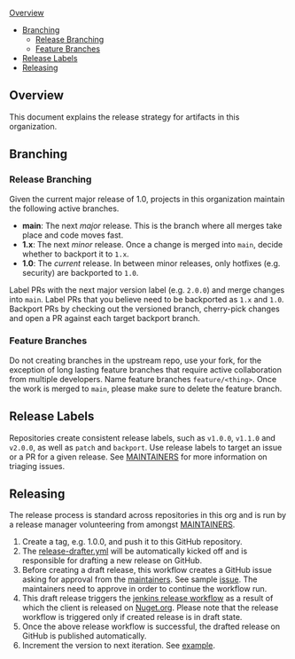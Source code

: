  [Overview](#overview)
- [Branching](#branching)
  - [Release Branching](#release-branching)
  - [Feature Branches](#feature-branches)
- [Release Labels](#release-labels)
- [Releasing](#releasing)

## Overview

This document explains the release strategy for artifacts in this organization.

## Branching

### Release Branching

Given the current major release of 1.0, projects in this organization maintain the following active branches.

* **main**: The next _major_ release. This is the branch where all merges take place and code moves fast.
* **1.x**: The next _minor_ release. Once a change is merged into `main`, decide whether to backport it to `1.x`.
* **1.0**: The _current_ release. In between minor releases, only hotfixes (e.g. security) are backported to `1.0`.

Label PRs with the next major version label (e.g. `2.0.0`) and merge changes into `main`. Label PRs that you believe need to be backported as `1.x` and `1.0`. Backport PRs by checking out the versioned branch, cherry-pick changes and open a PR against each target backport branch.

### Feature Branches

Do not creating branches in the upstream repo, use your fork, for the exception of long lasting feature branches that require active collaboration from multiple developers. Name feature branches `feature/<thing>`. Once the work is merged to `main`, please make sure to delete the feature branch.

## Release Labels

Repositories create consistent release labels, such as `v1.0.0`, `v1.1.0` and `v2.0.0`, as well as `patch` and `backport`. Use release labels to target an issue or a PR for a given release. See [MAINTAINERS](MAINTAINERS.md#triage-open-issues) for more information on triaging issues.

## Releasing

The release process is standard across repositories in this org and is run by a release manager volunteering from amongst [MAINTAINERS](MAINTAINERS.md).

1. Create a tag, e.g. 1.0.0, and push it to this GitHub repository.
2. The [release-drafter.yml](.github/workflows/release-drafter.yml) will be automatically kicked off and is responsible for drafting a new release on GitHub.
3. Before creating a draft release, this workflow creates a GitHub issue asking for approval from the [maintainers](MAINTAINERS.md). See sample [issue](https://github.com/gaiksaya/opensearch-net/issues/10). The maintainers need to approve in order to continue the workflow run.
4. This draft release triggers the [jenkins release workflow](https://build.ci.opensearch.org/job/opensearch-net-release) as a result of which the client is released on [Nuget.org](https://www.nuget.org/profiles/opensearchproject). Please note that the release workflow is triggered only if created release is in draft state.
5. Once the above release workflow is successful, the drafted release on GitHub is published automatically.
6. Increment the version to next iteration. See [example](https://github.com/opensearch-project/opensearch-net/pull/93).
